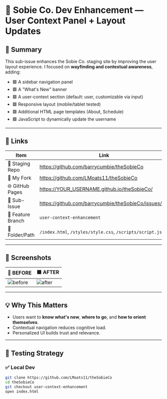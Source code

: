 # 🐝 Sobie Co. Dev Enhancement — User Context Panel + Layout Updates

## 🎯 Summary

This sub-issue enhances the Sobie Co. staging site by improving the user layout experience. I focused on **wayfinding and contextual awareness**, adding:

- 🟩 A sidebar navigation panel
- 🟩 A "What's New" banner
- 🟩 A user-context section (default: user, customizable via input)
- 🟩 Responsive layout (mobile/tablet tested)
- 🟩 Additional HTML page templates (About, Schedule)
- 🟩 JavaScript to dynamically update the username

---

## 🔗 Links

| Item                | Link |
|---------------------|------|
| 🐝 Staging Repo     | https://github.com/barrycumbie/theSobieCo |
| 🤠 My Fork          | https://github.com/LMoats11/theSobieCo |
| 🌐 GitHub Pages     | https://YOUR_USERNAME.github.io/theSobieCo/ |
| 🐝 Sub-Issue        | https://github.com/barrycumbie/theSobieCo/issues/XX |
| 🤠 Feature Branch   | `user-context-enhancement` |
| 📁 Folder/Path      | `/index.html`, `/styles/style.css`, `/scripts/script.js` |

---

## 📸 Screenshots

| 🔴 BEFORE | 🟩 AFTER |
|----------|---------|
| ![before](screenshots/before.png) | ![after](screenshots/after.png) |

---

## 💡 Why This Matters

- Users want to **know what's new**, **where to go**, and **how to orient themselves**.
- Contextual navigation reduces cognitive load.
- Personalized UI builds trust and relevance.

---

## 🧪 Testing Strategy

### ✅ Local Dev
```bash
git clone https://github.com/LMoats11/theSobieCo
cd theSobieCo
git checkout user-context-enhancement
open index.html
